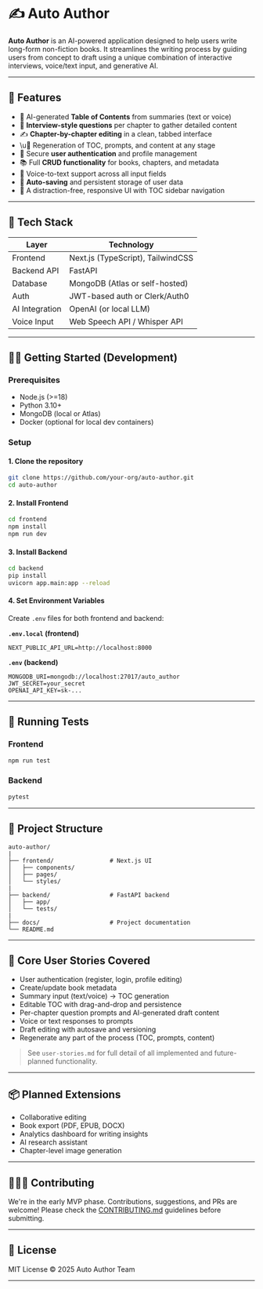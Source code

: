 # ✍️ Auto Author

**Auto Author** is an AI-powered application designed to help users write long-form non-fiction books. It streamlines the writing process by guiding users from concept to draft using a unique combination of interactive interviews, voice/text input, and generative AI.

---

## 🚀 Features

* 🎯 AI-generated **Table of Contents** from summaries (text or voice)
* 🧠 **Interview-style questions** per chapter to gather detailed content
* ✍️ **Chapter-by-chapter editing** in a clean, tabbed interface
* \u🔁 Regeneration of TOC, prompts, and content at any stage
* 🔐 Secure **user authentication** and profile management
* 📚 Full **CRUD functionality** for books, chapters, and metadata
* 🎤 Voice-to-text support across all input fields
* 💾 **Auto-saving** and persistent storage of user data
* 🧼 A distraction-free, responsive UI with TOC sidebar navigation

---

## 🧱 Tech Stack

| Layer          | Technology                        |
| -------------- | --------------------------------- |
| Frontend       | Next.js (TypeScript), TailwindCSS |
| Backend API    | FastAPI                           |
| Database       | MongoDB (Atlas or self-hosted)    |
| Auth           | JWT-based auth or Clerk/Auth0     |
| AI Integration | OpenAI (or local LLM)             |
| Voice Input    | Web Speech API / Whisper API      |

---

## 🧑‍💻 Getting Started (Development)

### Prerequisites

* Node.js (>=18)
* Python 3.10+
* MongoDB (local or Atlas)
* Docker (optional for local dev containers)

### Setup

#### 1. Clone the repository

```bash
git clone https://github.com/your-org/auto-author.git
cd auto-author
```

#### 2. Install Frontend

```bash
cd frontend
npm install
npm run dev
```

#### 3. Install Backend

```bash
cd backend
pip install 
uvicorn app.main:app --reload
```

#### 4. Set Environment Variables

Create `.env` files for both frontend and backend:

**`.env.local` (frontend)**

```
NEXT_PUBLIC_API_URL=http://localhost:8000
```

**`.env` (backend)**

```
MONGODB_URI=mongodb://localhost:27017/auto_author
JWT_SECRET=your_secret
OPENAI_API_KEY=sk-...
```

---

## 🤪 Running Tests

### Frontend

```bash
npm run test
```

### Backend

```bash
pytest
```

---

## 📂 Project Structure

```
auto-author/
|
├── frontend/                # Next.js UI
│   ├── components/
│   ├── pages/
│   └── styles/
|
├── backend/                 # FastAPI backend
│   ├── app/
│   └── tests/
|
├── docs/                    # Project documentation
└── README.md
```

---

## 🌟 Core User Stories Covered

* User authentication (register, login, profile editing)
* Create/update book metadata
* Summary input (text/voice) → TOC generation
* Editable TOC with drag-and-drop and persistence
* Per-chapter question prompts and AI-generated draft content
* Voice or text responses to prompts
* Draft editing with autosave and versioning
* Regenerate any part of the process (TOC, prompts, content)

> See `user-stories.md` for full detail of all implemented and future-planned functionality.

---

## 📦 Planned Extensions

* Collaborative editing
* Book export (PDF, EPUB, DOCX)
* Analytics dashboard for writing insights
* AI research assistant
* Chapter-level image generation

---

## 🧑‍🤝🧑 Contributing

We're in the early MVP phase. Contributions, suggestions, and PRs are welcome! Please check the [CONTRIBUTING.md](CONTRIBUTING.md) guidelines before submitting.

---

## 📄 License

MIT License © 2025 Auto Author Team

---